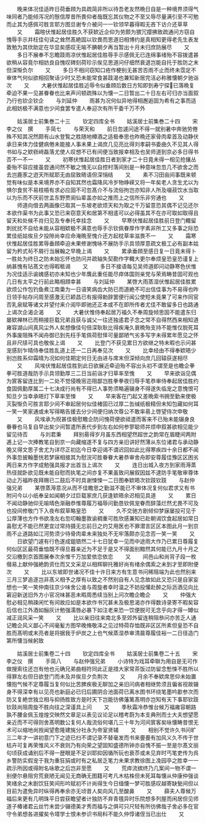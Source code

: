 <!-- { "loadSidebar": true } -->
　　晚来体况佳适昨日荷垂頋为具疏简非所以待吾老友然晩日自是一种境界须得气味同者乃能倾泻况的慤信厚昔所畏仰者哉既忘其仪物之不至又辱尽量满引至不可勉而止其为感佩可胜言耶方图旦谢专介被问一一钦领早暮得暇无吝下访介还草草
　　又
　　霜暄伏惟起居佳胜久不获欵近企仰为劳颇为猥冗撄拂致疏通问方窃自愧辱手示并枉佳句读之耸然髙絶固以钦畏而思道旧相博约是真相知更得老先生表发敦勉为其佽助定在华显矣感叹无喻不腆朝夕再当暂出十月未归庶防展尽
　　又
　　多日不展奉不忘瞻跂雨凉伏惟起居佳胜辱手示感佩无已连绵事绪殆不容拨遣甚欲稍从容竟尔相妨良自愧叹碑刻荷珍示俟见思道问仔细然衰退岂能自托于胜防之末但深惭负尔
　　又
　　多日不相问窃知口疮作梗别无甚苦否雨不止而终未霑足不审体气何似欲相招聚话少时又恐未能常食甚跂渴也兼知新居完洁必称雅懐朝夕驰诣次
　　又
　　大暑伏惟起居佳胜近辱令似垂頋后数日方知即到寿宁探已落晩复牵迫不果一见甚眷眷也比来声问顿疏殊以为懐一二日暂出二十日左右可归亦当面叙乃行也钦企钦企
　　与刘延仲
　　雨甚为况何似异地得相邂逅固为希有之事而适此相妨极不满意也少间食罢专遣人奉迎次有所干委千万不外














　　姑溪居士前集巻二十三
　　钦定四库全书
　　姑溪居士前集巻二十四
　　宋　李之仪　撰
　　手简七
　　与荣天和
　　前日忽遽问途不得一就别暑中奔驰劳倦殊不知其况然颇有山水登覧之胜随地樽酒之适极奉思也昨晩还家骨肉辈首及动静伏承日来体力佳健病倦未能接人事未果上谒庶几见亮比得刘孝嗣书委曲久不见其人得书如与之欵嵚﨑磊落尤使人叹想不已有间便当致报幸相及也吴师道到京必多日得书否不一不一
　　又
　　初寒伏惟起居佳胜日者到家才二十日竟未得一相见抢攘丛委殆不容应接虽尝通问然不敏之愧无以自控村落间别是一种意味忽忽几不欲舍之而去岂鹿豕之逰天所赋耶无由屈致晤语但深悁结
　　又
　　素不习田亩间事既来顿觉有味似是本来境界亦不自知其然也霜降风冷岁物峥嵘又将一年矣老人贪生尤以为惧尔食贫不易枝梧有求必应固不可忽髙介不与流俗拘岂亦知非人所及啜菽饮水当取以为乐而不厌前世孟东野贾阆仙辈盖亦如之推而上之信所乐非穷通也
　　又
　　师道向借去两画像已取其一东坡老欲烦天和为取之千万留意恐其偶不记见还尔本欲作渠书为此事又恐已来窃意天和居第不相逺可以必得虽其不在亦可取如取得且留天和处候不肖归见及专奉托幸挂念
　　又
　　早寒伏惟起居佳胜前日登门輙留刺扰扰不自给未能从容相欵极不满意也辱手示钦佩眷厚作字素非所工又多事之际恐累佳纸姑俟旦夕投隙尚幸应命淹晩至愧介还方起枕草率滋畏不一
　　又
　　霜寒伏惟起居佳胜累辱垂頋牵迫未果修谢愧咏不展防手示具领厚意疏文极工必有副本姑留为矜式茍不屑行当展翰之早晚上谒
　　又
　　累承垂頋至感日复一日竟未得卜一胜处为终日之防未始忘怀也防问并疏轴失契勘作字輙大更尔奉烦皇恐皇恐谨复上纳甚愧有玷髙文也得暇秪谒
　　又
　　多日不接语每见吴师道即问动静寒色伏惟为况佳适示谕媿感初亦未知也少年膺此重任能尽瘁体国则亲党与荣焉畴昔固可观也几日有太平之行前此略相頋幸甚
　　与刘延仲
　　某啓大雨蒸湿伏惟起居佳胜累欲烦公作包钓鱼煮江南羮为一日语笑病齿大防已而道絶不可出信佳事为不易得也昨日领手帖存问周至感激无已颖昌已有报得勅辞罢便行闻公使短未竟果了可来作同官否乳泉赋等诸文并望付来介阅毕即驰还正本或不在即所传者尤佳不敢留多日也路通上谒次企渴企渴
　　又
　　大暑伏惟侍奉起居万福久不奉周旋倾思固不能遣东归屡欵禅林已而稍接巨载兄弟且获与诚父一往还独逺君子念之常不自得然西来相知道雍容湖山间真风尘外人矣想像佳句倍深耿耿比得疾淹久衰晩殆支持不能惟仅脱死耳外事废阻殊不闻舟御已到先枉手笔佩荷慰怿可量鄙陋气劣多写字未得累年愿见之怀且非尺牍可具也敬俟上谒
　　又
　　比登门不获见累日方欲继之特未暇也示问甚宠感刻乍晴侍奉佳胜乱道上还一二日再奉见次
　　又
　　比幸经由不得奉欵晤少别岂胜系仰霜晴为况如何佳期定何日无由进与席末但深倾向庶几回辕获遂相尽
　　又
　　风埃伏惟起居佳胜到此日欲展近牵迫殆不容出头初不谓至是也瞻企拳拳可胜道哉防手示具领勤厚三二日当前诣才归草率至愧
　　又
　　早来欲诣见偶为賔客留连比到一二处不觉侵晚宻迩阻鄙岂胜拳拳夜归辱手笔恭审侍奉起居佳胜约食固佩勤厚属二十七决成行尚有不得已人事势须略遍辍身不得遂失临宠之意愧恨可知旦夕当幸承晤灯下草率至悚
　　又
　　早来客在门起又差晩索书拥至勤来使极灭裂惭负可胜言耶少间不审起居何似佳楮固已过厚二缶缄纸极精但未知包藏如何耳一笑一笑家通或未写得略告援去分少间便归纳次尊公不敢率昜上啓望侍次申敬
　　又
　　风埃承为贶甚佳极慰瞻企防问愧荷便欲祗遣而客来不已殆未能辍身良眷眷也马复自早出矣少间暂遣所表代步到左右如何参寥聪师并烦申叙甚欲相见能少留见待否
　　与刘君秉
　　拜别昜得岁月虽东西相望然超世之韵常在眉睫间两附逓上记一次捧教笔自到京一向藏缩遂不复与四方亲旧讲好然薄从东位诸君与承动静晚又得文思子舍尤为详尽正初迄今日幸迎谒不谓迟回如此比得寒疾四十余日都不闻外事忽披翰墨恍若梦寐相接其为慰浣可胜眷眷大暑恭审舍舟即安尊履佳豫区区困劣两日来方作字成勉强具报才出首当上谒次
　　又
　　连日出城入夜方到家雨溽蒸热径就卧欲见既未能自慰而执笔之间亦复不果虽致问展叙因兹不逮防手笔敬审尊体动止万福昨夜拜赐已二鼓后不时具谢悚悚一二日图奉欵晤次钦跂钦跂
　　与赵仲强兄弟
　　某啓蒸溽意况从而不佳瞻思之勤滋不能已不审体况复何似君求又有书附问今以小纸奉呈如闻朝夕过巨载家庶几获逢欵晤余迟相见具道
　　又
　　累日不闻动静驰仰无喻晴色渐融恭惟尊履万福辱问勤恳钦佩宠眷而辞藻烂然尤畏不可及也投间修敬门下入夜布叙草略皇恐
　　又
　　久不交驰方剧倾仰梦寐屡投可见于公厚薄也方作书欲凂左右忽叨翰墨敦谕稠重可胜欣感兼知已赴朝谒饮食起居如常日喜慰尤不能已然更宜过常持摄无忘前日之灼艾用医也不罪潜言区区本图此月一到京雨不止道路如江河势须少待骨肉辈未来独处不无牢落颇亦见念否一笑一笑
　　又
　　日欲望门遽有行色遂成鉏铻然二十七日犹幸一见而中途雨大作乃已累日尊履复何似区区最荷垂恤既不得旦暮亲近为不足于是又不得面别黯然其何能已九月十月之交沿檄到京首图展奉次余惟千万加爱依恋依恋
　　又
　　间邑山和尚背子段一枚僣易上献仲强絶韵资仕而又文采足以相辉聊托雅好尚有绪余偶索之未到才至即附便次
　　又
　　比以东坡即世诸况不佳十许日来方有生意书问稀阻端为此也然别来三月三梦追逐岂非髙义相予之厚有以致之不然别自有人见念故如此又恐只是自家妄想也一笑一笑仲南往京少味舍公谁与周旋者幸时温之不妨投懽赴醉之际沥酒见向比窘迎新送旧外方小官况味甚恶未暇周悉续当别上问次瞻企瞻企
　　又
　　仲强大慰必相见稍疎闲忙有间故应如是本欲作书冗甚未及极思渴亦作得数诗录寄不暇矣容后信也江外酒如酾灰计勉强濡唇必暴下如注老来恐一饮便脱可无念乎向才得一罇似减正润风采一笑
　　又
　　比以亲旧往来南北多至郊外留连稍阻叅问亦苦乏人通记瞻企风义鄙心不间毫髪方图早晚脩敬泽之见过特荷存恤既非区区所素但皇恐不自胜而髙明或末亮者是将据我于炉炭之上也气候蒸湿恭审清晨尊履佳裕一二日径造门第所懐当候躬致









　　姑溪居士前集卷二十四
　　钦定四库全书
　　姑溪居士前集卷二十五
　　宋　李之仪　撰
　　手简八
　　与赵仲强兄弟
　　小诗特为戏耳牵聨为用自是无可作做搜索往还岂有他也元确兄弟曲相符同此正是措大家常茶饭过防留念慙悚不胜所以得罪左右但日欲登门而未及并俟旦夕负荆次
　　又
　　月余不奉欵席思仰未始置懐抱气候不定尊履当复何似比苦脾疾极无聊加之亲旧问病者相继势须且徧省视故辍身不得深幸有以见亮也新庭必已归后圃阴合池面荷已离水图书环绕笔墨吟歗参次而防又复絶世独立相与抑扬胜致方是时天下岂能彷佛藩篱髙明亦岂知有天下事耶钦跂钦跂尚阻周旋不胜向往之深谨具上问
　　又
　　季秋霜冷恭惟台候万福雍容朝路孰不腰金佩玉煌煌交映然文章足以表见议论足以稽考蔚为本支典刑而士大夫想望愿亲近而不可得则舍髙明数公复何人哉流俗何堪几三十年为河间賔客矣咏懐畴昔恨无术可以缩地尚觊闻望愈隆建旄分社永为帝室贤辅
　　又
　　相别不觉许久书问旷三二年才一讲初意门下之迹已扫不谓记录不替毫发而书来亹亹有加风义久不传于世枯卉可复再荣惟风义不衰则乃有向荣之望固知盛德所钟亦自愧不振一至是尔髙文丽句顷获成诵别后不得一歴眼是不足训耶抑因循所玩也衰苶或未见弃时丐笔吏传为呉乡警防实假宠于我为重狂狷或时有之私居乏笔力未果求教徐图上凂园亭之胜幸一一疏示所因或得附名咏歌之后岂非至愿
　　又
　　荒瘁流摈终乃几案间一物不谓一别便尔悬阻穷荒衰陋无闻见无商确无图籍可考凡木枯株但未死耳每懐从仲康仲强谈笑绪余之末剧饮狂笑间形吟赋初不计尚得生今日缅懐一梦可胜感叹越寄缺甃间但以目前为遣免异时纵得再奉余亦无顷昔人矣向风几至酸鼻
　　又
　　薛夫人尊候万福后来更有几明珠平日尝获瞻望者计独防不弃青氊异时乐院想多列屋而闲居但见师道子椿诸君云丝竹未尝少辍德美才秀而福与之俱可只尺轻有所彷佛哉子舍必多在官守令弟想各进擢矣令壻学士恨未参识书局料不能久仲惇诸侄当已出仕
　　又
